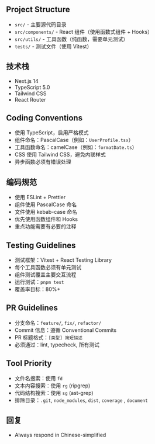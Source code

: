 ## Project Structure
- `src/` - 主要源代码目录
- `src/components/` - React 组件（使用函数式组件 + Hooks）
- `src/utils/` - 工具函数（纯函数，需要单元测试）
- `tests/` - 测试文件（使用 Vitest）

## 技术栈
- Next.js 14
- TypeScript 5.0
- Tailwind CSS
- React Router

## Coding Conventions
- 使用 TypeScript，启用严格模式
- 组件命名：PascalCase（例如：`UserProfile.tsx`）
- 工具函数命名：camelCase（例如：`formatDate.ts`）
- CSS 使用 Tailwind CSS，避免内联样式
- 异步函数必须有错误处理

## 编码规范
- 使用 ESLint + Prettier
- 组件使用 PascalCase 命名
- 文件使用 kebab-case 命名
- 优先使用函数组件和 Hooks
- 重点功能需要有必要的注释

## Testing Guidelines
- 测试框架：Vitest + React Testing Library
- 每个工具函数必须有单元测试
- 组件测试覆盖主要交互流程
- 运行测试：`pnpm test`
- 覆盖率目标：80%+

## PR Guidelines
- 分支命名：`feature/`, `fix/`, `refactor/`
- Commit 信息：遵循 Conventional Commits
- PR 标题格式：`[类型] 简短描述`
- 必须通过：lint, typecheck, 所有测试

## Tool Priority
- 文件名搜索：使用 `fd`
- 文本内容搜索：使用 `rg` (ripgrep)
- 代码结构搜索：使用 `sg` (ast-grep)
- 排除目录：`.git`, `node_modules`, `dist`, `coverage` , `document`

## 回复
- Always respond in Chinese-simplified